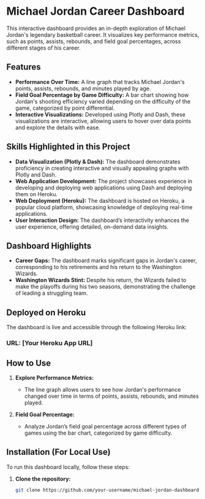 # Michael Jordan Career Dashboard

This interactive dashboard provides an in-depth exploration of Michael Jordan's legendary basketball career. It visualizes key performance metrics, such as points, assists, rebounds, and field goal percentages, across different stages of his career.

## Features

- **Performance Over Time:** A line graph that tracks Michael Jordan's points, assists, rebounds, and minutes played by age.
- **Field Goal Percentage by Game Difficulty:** A bar chart showing how Jordan's shooting efficiency varied depending on the difficulty of the game, categorized by point differential.
- **Interactive Visualizations:** Developed using Plotly and Dash, these visualizations are interactive, allowing users to hover over data points and explore the details with ease.

## Skills Highlighted in this Project

- **Data Visualization (Plotly & Dash):** The dashboard demonstrates proficiency in creating interactive and visually appealing graphs with Plotly and Dash.
- **Web Application Development:** The project showcases experience in developing and deploying web applications using Dash and deploying them on Heroku.
- **Web Deployment (Heroku):** The dashboard is hosted on Heroku, a popular cloud platform, showcasing knowledge of deploying real-time applications.
- **User Interaction Design:** The dashboard’s interactivity enhances the user experience, offering detailed, on-demand data insights.

## Dashboard Highlights

- **Career Gaps:** The dashboard marks significant gaps in Jordan's career, corresponding to his retirements and his return to the Washington Wizards.
- **Washington Wizards Stint:** Despite his return, the Wizards failed to make the playoffs during his two seasons, demonstrating the challenge of leading a struggling team.

## Deployed on Heroku

The dashboard is live and accessible through the following Heroku link:

### URL: [Your Heroku App URL]

## How to Use

1. **Explore Performance Metrics:**
   - The line graph allows users to see how Jordan's performance changed over time in terms of points, assists, rebounds, and minutes played.
   
2. **Field Goal Percentage:**
   - Analyze Jordan’s field goal percentage across different types of games using the bar chart, categorized by game difficulty.

## Installation (For Local Use)

To run this dashboard locally, follow these steps:

1. **Clone the repository:**
   ```bash
   git clone https://github.com/your-username/michael-jordan-dashboard.git
